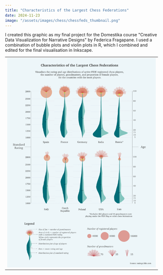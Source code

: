 ```yaml
---
title: "Characteristics of the Largest Chess Federations"
date: 2024-11-23
image: "/assets/images/chess/chessfeds_thumbnail.png"
---
```


I created this graphic as my final project for the Domestika course "Creative Data Visualization for Narrative Designs" by Federica Fragapane. I used a combination of bubble plots and violin plots in R, which I combined and edited for the final visualisation in Inkscape.

|                                                                     |
| :-----------------------------------------------------------------: |
| ![Chess Federations](/assets/images/chess/chessfeds.png)            |